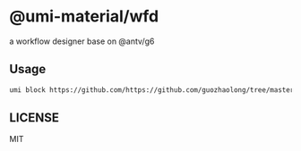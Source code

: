 # @umi-material/wfd

a workflow designer base on @antv/g6

## Usage

```sh
umi block https://github.com/https://github.com/guozhaolong/tree/master/wfd
```

## LICENSE

MIT
